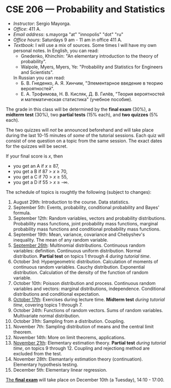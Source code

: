 # CSE 206 — Probability and Statistics

<ul>
<li> <i>Instructor</i>: Sergio Mayorga.</li>
<li> <i>Office</i>: 411 A. </li>
<li> <i>Email address</i>: s.mayorga "at" "innopolis" "dot" "ru" </li>
<li> <i>Office hours</i>: Saturdays 9 am - 11 am in office 411 A. </li>
<li> <i>Textbook</i>: I will use a mix of sources. Some times I will have my own personal notes. In English, you can read:
  <ul> 
    <li> Gnedenko, Khinchin: "An elementary introduction to the theory of probability". </li>
    <li> Walpole, Myers, Myers, Ye: "Probability and Statistics for Engineers and Scientists".  </li>
  </ul>
  In Russian you can read:
  <ul>
    <li> Б. В. Гнеденко, А. Я. Хинчим, "Элементарное введение в теорию вероятностей".</li>
    <li> Е. А. Трофимова, Н. В. Кисляк, Д. В. Гилёв, "Теория вероятностей и математическая статистика" (учебное пособие). </li>
  </ul>
</ul>

The grade in this class will be determined by the **final exam** (30%), a **midterm test** (30%),
two **partial tests** (15% each), and **two quizzes** (5% each).

The two quizzes will _not_ be announced beforehand and will take place during the last 10-15 minutes of *some* of the tutorial sessions. 
Each quiz will consist of one question on a topic from the same session. 
The exact dates for the quizzes will be secret.

If your final score is _x_, then

* you get an A if _x_ ≥ 87,
* you get a B if 87 > _x_ ≥ 70,
* you get a C if 70 > _x_ ≥ 55,
* you get a D if 55 > _x_ ≥ -∞.

The schedule of topics is roughtly the following (subject to changes): 

1. August 29th: Introduction to the course. Data statistics.
2. September 5th: Events, probability, conditional probability and Bayes' formula.
3. September 12th: Random variables, vectors and probability distributions. 
Probability mass functions, joint probability mass functions, marginal probability mass
functions and conditional probability mass functions.
4. September 19th: Mean, variance, covariance and Chebyshev's inequality. The mean of 
any random variable.
5. <ins>September 26th</ins>:  Multinomial distributions. Continuous random variables:
definition. Continuous uniform distribution. Normal distribution.  **Partial test** on
topics 1 through 4 *during tutorial time*.
6. October 3rd:  Hypergeometric distribution. Calculation of moments of continuous random variables.
Cauchy distribution. Exponential distribution. Calculation of the density of the function of
random variable.
7. October 10th: Poisson distribution and process. Continuous random variables and vectors:
marginal distributions, independence. Conditional distributions
and conditional expectation.
8. <ins>October 17th</ins>: Exercises during lecture time. **Midterm test** *during tutorial time*, covering topics 1 through 7.
9. October 24th: Functions of random vectors. Sums of random variables. Multivariate normal distribution.
10. October 31th: Sampling from a distribution. Coupling.
11. November 7th: Sampling distribution of means and the central limit theorem.
12. November 14th: More on limit theorems, applications. 
13. <ins>November 21th</ins>: Elementary estimation theory. **Partial test** *during tutorial time*, on topics 9 through 12.
Coupling and rejectiong method are excluded from the test.
14. November 28th: Elemantariy estimation theory (continuation). Elementary hypothesis testing.
15. December 5th: Elementary linear regression.

<ins>The **final exam**</ins> will take place on December 10th (a Tuesday), 14:10 - 17:00.
